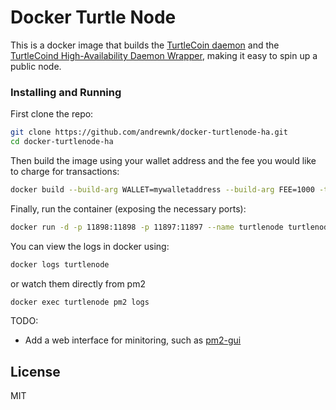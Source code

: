 # Docker Turtle Node

This is a docker image that builds the [TurtleCoin daemon](https://github.com/turtlecoin/turtlecoin) and the [TurtleCoind High-Availability Daemon Wrapper](https://github.com/turtlecoin/turtlecoind-ha), making it easy to spin up a public node. 

### Installing and Running
First clone the repo:
```sh
git clone https://github.com/andrewnk/docker-turtlenode-ha.git
cd docker-turtlenode-ha
```

Then build the image using your wallet address and the fee you would like to charge for transactions:
```sh
docker build --build-arg WALLET=mywalletaddress --build-arg FEE=1000 -t turtlenode .
```

Finally, run the container (exposing the necessary ports):
```sh
docker run -d -p 11898:11898 -p 11897:11897 --name turtlenode turtlenode
```

You can view the logs in docker using:
```sh
docker logs turtlenode
```

or watch them directly from pm2
```sh
docker exec turtlenode pm2 logs
```

TODO:
 - Add a web interface for minitoring, such as [pm2-gui](https://github.com/Tjatse/pm2-gui)
 
License
----
MIT